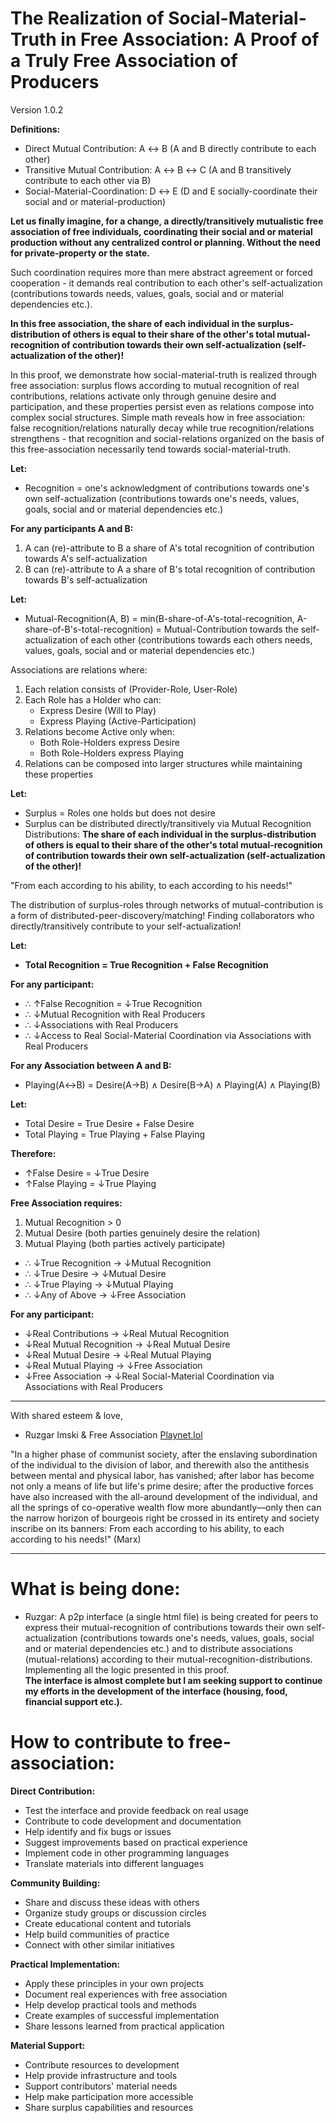 # The Realization of Social-Material-Truth in Free Association: A Proof of a Truly Free Association of Producers
Version 1.0.2

**Definitions:**
- Direct Mutual Contribution: A ↔ B (A and B directly contribute to each other)
- Transitive Mutual Contribution: A ↔ B ↔ C (A and B transitively contribute to each other via B)
- Social-Material-Coordination: D ↔ E (D and E socially-coordinate their social and or material-production)

**Let us finally imagine, for a change, a directly/transitively mutualistic free association of free individuals, coordinating their social and or material production without any centralized control or planning. Without the need for private-property or the state.**

Such coordination requires more than mere abstract agreement or forced cooperation - it demands real contribution to each other's self-actualization (contributions towards needs, values, goals, social and or material dependencies etc.). 

**In this free association, the share of each individual in the surplus-distribution of others is equal to their share of the other's total mutual-recognition of contribution towards their own self-actualization (self-actualization of the other)!**

In this proof, we demonstrate how social-material-truth is realized through free association: surplus flows according to mutual recognition of real contributions, relations activate only through genuine desire and participation, and these properties persist even as relations compose into complex social structures. Simple math reveals how in free association: false recognition/relations naturally decay while true recognition/relations strengthens - that recognition and social-relations organized on the basis of this free-association necessarily tend towards social-material-truth.

**Let:**
- Recognition = one's acknowledgment of contributions towards one's own self-actualization (contributions towards one's needs, values, goals, social and or material dependencies etc.)

**For any participants A and B:**
1. A can (re)-attribute to B a share of A's total recognition of contribution towards A's self-actualization
2. B can (re)-attribute to A a share of B's total recognition of contribution towards B's self-actualization

**Let:**
- Mutual-Recognition(A, B) = min(B-share-of-A's-total-recognition,  A-share-of-B's-total-recognition) = Mutual-Contribution towards the self-actualization of each other (contributions towards each others needs, values, goals, social and or material dependencies etc.)

Associations are relations where:
1. Each relation consists of (Provider-Role, User-Role)
2. Each Role has a Holder who can:
   - Express Desire (Will to Play)
   - Express Playing (Active-Participation)
3. Relations become Active only when:
   - Both Role-Holders express Desire
   - Both Role-Holders express Playing
4. Relations can be composed into larger structures while maintaining these properties

**Let:**
- Surplus = Roles one holds but does not desire
- Surplus can be distributed directly/transitively via Mutual Recognition Distributions: **The share of each individual in the surplus-distribution of others is equal to their share of the other's total mutual-recognition of contribution towards their own self-actualization (self-actualization of the other)!**

"From each according to his ability, to each according to his needs!"

The distribution of surplus-roles through networks of mutual-contribution is a form of distributed-peer-discovery/matching! Finding collaborators who directly/transitively contribute to your self-actualization!

**Let:**
- **Total Recognition = True Recognition + False Recognition**

**For any participant:**
- ∴ ↑False Recognition = ↓True Recognition
- ∴ ↓Mutual Recognition with Real Producers
- ∴ ↓Associations with Real Producers
- ∴ ↓Access to Real Social-Material Coordination via Associations with Real Producers

**For any Association between A and B:**
- Playing(A↔B) = Desire(A→B) ∧ Desire(B→A) ∧ Playing(A) ∧ Playing(B)

**Let:**
- Total Desire = True Desire + False Desire
- Total Playing = True Playing + False Playing

**Therefore:**
- ↑False Desire = ↓True Desire
- ↑False Playing = ↓True Playing

**Free Association requires:**
1. Mutual Recognition > 0
2. Mutual Desire (both parties genuinely desire the relation)
3. Mutual Playing (both parties actively participate)

- ∴ ↓True Recognition → ↓Mutual Recognition
- ∴ ↓True Desire → ↓Mutual Desire
- ∴ ↓True Playing → ↓Mutual Playing
- ∴ ↓Any of Above → ↓Free Association

**For any participant:**
- ↓Real Contributions → ↓Real Mutual Recognition
- ↓Real Mutual Recognition → ↓Real Mutual Desire
- ↓Real Mutual Desire → ↓Real Mutual Playing
- ↓Real Mutual Playing → ↓Free Association
- ↓Free Association → ↓Real Social-Material Coordination via Associations with Real Producers

---

With shared esteem & love,
- Ruzgar Imski & Free Association
   [Playnet.lol](https://playnet.lol)

"In a higher phase of communist society, after the enslaving subordination of the individual to the division of labor, and therewith also the antithesis between mental and physical labor, has vanished; after labor has become not only a means of life but life's prime desire; after the productive forces have also increased with the all-around development of the individual, and all the springs of co-operative wealth flow more abundantly—only then can the narrow horizon of bourgeois right be crossed in its entirety and society inscribe on its banners: From each according to his ability, to each according to his needs!" (Marx)

---

# What is being done:
- Ruzgar: A p2p interface (a single html file) is being created for peers to express their mutual-recognition of contributions towards their own self-actualization (contributions towards one's needs, values, goals, social and or material dependencies etc.) and to distribute associations (mutual-relations) according to their mutual-recognition-distributions. Implementing all the logic presented in this proof.  
**The interface is almost complete but I am seeking support to continue my efforts in the development of the interface (housing, food, financial support etc.).**

# How to contribute to free-association:

**Direct Contribution:**
- Test the interface and provide feedback on real usage
- Contribute to code development and documentation
- Help identify and fix bugs or issues
- Suggest improvements based on practical experience
- Implement code in other programming languages
- Translate materials into different languages

**Community Building:**
- Share and discuss these ideas with others
- Organize study groups or discussion circles
- Create educational content and tutorials
- Help build communities of practice
- Connect with other similar initiatives

**Practical Implementation:**
- Apply these principles in your own projects
- Document real experiences with free association
- Help develop practical tools and methods
- Create examples of successful implementation
- Share lessons learned from practical application

**Material Support:**
- Contribute resources to development
- Help provide infrastructure and tools
- Support contributors' material needs
- Help make participation more accessible
- Share surplus capabilities and resources